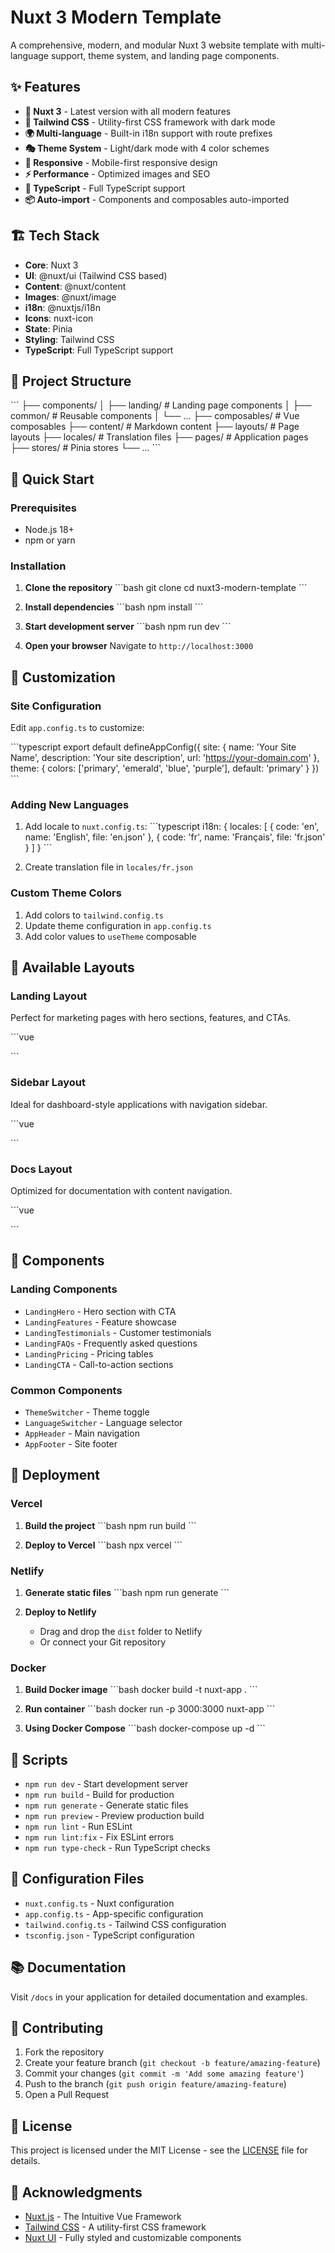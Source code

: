 # Nuxt 3 Modern Template

A comprehensive, modern, and modular Nuxt 3 website template with multi-language support, theme system, and landing page components.

## ✨ Features

- **🚀 Nuxt 3** - Latest version with all modern features
- **🎨 Tailwind CSS** - Utility-first CSS framework with dark mode
- **🌍 Multi-language** - Built-in i18n support with route prefixes
- **🎭 Theme System** - Light/dark mode with 4 color schemes
- **📱 Responsive** - Mobile-first responsive design
- **⚡ Performance** - Optimized images and SEO
- **🔧 TypeScript** - Full TypeScript support
- **📦 Auto-import** - Components and composables auto-imported

## 🏗️ Tech Stack

- **Core**: Nuxt 3
- **UI**: @nuxt/ui (Tailwind CSS based)
- **Content**: @nuxt/content
- **Images**: @nuxt/image
- **i18n**: @nuxtjs/i18n
- **Icons**: nuxt-icon
- **State**: Pinia
- **Styling**: Tailwind CSS
- **TypeScript**: Full TypeScript support

## 📁 Project Structure

\`\`\`
├── components/
│   ├── landing/       # Landing page components
│   ├── common/        # Reusable components
│   └── ...
├── composables/       # Vue composables
├── content/           # Markdown content
├── layouts/           # Page layouts
├── locales/           # Translation files
├── pages/             # Application pages
├── stores/            # Pinia stores
└── ...
\`\`\`

## 🚀 Quick Start

### Prerequisites

- Node.js 18+
- npm or yarn

### Installation

1. **Clone the repository**
   \`\`\`bash
   git clone <repository-url>
   cd nuxt3-modern-template
   \`\`\`

2. **Install dependencies**
   \`\`\`bash
   npm install
   \`\`\`

3. **Start development server**
   \`\`\`bash
   npm run dev
   \`\`\`

4. **Open your browser**
   Navigate to `http://localhost:3000`

## 🎨 Customization

### Site Configuration

Edit `app.config.ts` to customize:

\`\`\`typescript
export default defineAppConfig({
  site: {
    name: 'Your Site Name',
    description: 'Your site description',
    url: 'https://your-domain.com'
  },
  theme: {
    colors: ['primary', 'emerald', 'blue', 'purple'],
    default: 'primary'
  }
})
\`\`\`

### Adding New Languages

1. Add locale to `nuxt.config.ts`:
   \`\`\`typescript
   i18n: {
     locales: [
       { code: 'en', name: 'English', file: 'en.json' },
       { code: 'fr', name: 'Français', file: 'fr.json' }
     ]
   }
   \`\`\`

2. Create translation file in `locales/fr.json`

### Custom Theme Colors

1. Add colors to `tailwind.config.ts`
2. Update theme configuration in `app.config.ts`
3. Add color values to `useTheme` composable

## 📄 Available Layouts

### Landing Layout
Perfect for marketing pages with hero sections, features, and CTAs.

\`\`\`vue
<script setup>
definePageMeta({
  layout: 'landing'
})
</script>
\`\`\`

### Sidebar Layout
Ideal for dashboard-style applications with navigation sidebar.

\`\`\`vue
<script setup>
definePageMeta({
  layout: 'sidebar'
})
</script>
\`\`\`

### Docs Layout
Optimized for documentation with content navigation.

\`\`\`vue
<script setup>
definePageMeta({
  layout: 'docs'
})
</script>
\`\`\`

## 🧩 Components

### Landing Components

- `LandingHero` - Hero section with CTA
- `LandingFeatures` - Feature showcase
- `LandingTestimonials` - Customer testimonials
- `LandingFAQs` - Frequently asked questions
- `LandingPricing` - Pricing tables
- `LandingCTA` - Call-to-action sections

### Common Components

- `ThemeSwitcher` - Theme toggle
- `LanguageSwitcher` - Language selector
- `AppHeader` - Main navigation
- `AppFooter` - Site footer

## 🚀 Deployment

### Vercel

1. **Build the project**
   \`\`\`bash
   npm run build
   \`\`\`

2. **Deploy to Vercel**
   \`\`\`bash
   npx vercel
   \`\`\`

### Netlify

1. **Generate static files**
   \`\`\`bash
   npm run generate
   \`\`\`

2. **Deploy to Netlify**
   - Drag and drop the `dist` folder to Netlify
   - Or connect your Git repository

### Docker

1. **Build Docker image**
   \`\`\`bash
   docker build -t nuxt-app .
   \`\`\`

2. **Run container**
   \`\`\`bash
   docker run -p 3000:3000 nuxt-app
   \`\`\`

3. **Using Docker Compose**
   \`\`\`bash
   docker-compose up -d
   \`\`\`

## 📝 Scripts

- `npm run dev` - Start development server
- `npm run build` - Build for production
- `npm run generate` - Generate static files
- `npm run preview` - Preview production build
- `npm run lint` - Run ESLint
- `npm run lint:fix` - Fix ESLint errors
- `npm run type-check` - Run TypeScript checks

## 🔧 Configuration Files

- `nuxt.config.ts` - Nuxt configuration
- `app.config.ts` - App-specific configuration
- `tailwind.config.ts` - Tailwind CSS configuration
- `tsconfig.json` - TypeScript configuration

## 📚 Documentation

Visit `/docs` in your application for detailed documentation and examples.

## 🤝 Contributing

1. Fork the repository
2. Create your feature branch (`git checkout -b feature/amazing-feature`)
3. Commit your changes (`git commit -m 'Add some amazing feature'`)
4. Push to the branch (`git push origin feature/amazing-feature`)
5. Open a Pull Request

## 📄 License

This project is licensed under the MIT License - see the [LICENSE](LICENSE) file for details.

## 🙏 Acknowledgments

- [Nuxt.js](https://nuxt.com/) - The Intuitive Vue Framework
- [Tailwind CSS](https://tailwindcss.com/) - A utility-first CSS framework
- [Nuxt UI](https://ui.nuxt.com/) - Fully styled and customizable components
